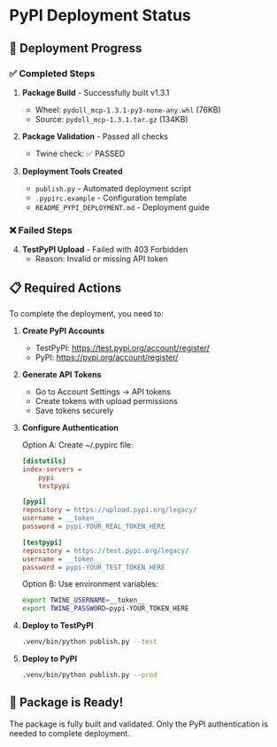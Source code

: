 # PyPI Deployment Status

## 🚀 Deployment Progress

### ✅ Completed Steps

1. **Package Build** - Successfully built v1.3.1
   - Wheel: `pydoll_mcp-1.3.1-py3-none-any.whl` (76KB)
   - Source: `pydoll_mcp-1.3.1.tar.gz` (134KB)

2. **Package Validation** - Passed all checks
   - Twine check: ✅ PASSED

3. **Deployment Tools Created**
   - `publish.py` - Automated deployment script
   - `.pypirc.example` - Configuration template
   - `README_PYPI_DEPLOYMENT.md` - Deployment guide

### ❌ Failed Steps

4. **TestPyPI Upload** - Failed with 403 Forbidden
   - Reason: Invalid or missing API token

## 📋 Required Actions

To complete the deployment, you need to:

1. **Create PyPI Accounts**
   - TestPyPI: https://test.pypi.org/account/register/
   - PyPI: https://pypi.org/account/register/

2. **Generate API Tokens**
   - Go to Account Settings → API tokens
   - Create tokens with upload permissions
   - Save tokens securely

3. **Configure Authentication**
   
   Option A: Create ~/.pypirc file:
   ```ini
   [distutils]
   index-servers =
       pypi
       testpypi

   [pypi]
   repository = https://upload.pypi.org/legacy/
   username = __token__
   password = pypi-YOUR_REAL_TOKEN_HERE

   [testpypi]
   repository = https://test.pypi.org/legacy/
   username = __token__
   password = pypi-YOUR_TEST_TOKEN_HERE
   ```

   Option B: Use environment variables:
   ```bash
   export TWINE_USERNAME=__token__
   export TWINE_PASSWORD=pypi-YOUR_TOKEN_HERE
   ```

4. **Deploy to TestPyPI**
   ```bash
   .venv/bin/python publish.py --test
   ```

5. **Deploy to PyPI**
   ```bash
   .venv/bin/python publish.py --prod
   ```

## 🎯 Package is Ready!

The package is fully built and validated. Only the PyPI authentication is needed to complete deployment.